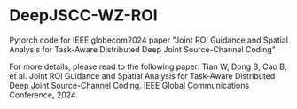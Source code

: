 # DeepJSCC-WZ-ROI
Pytorch code for IEEE globecom2024 paper "Joint ROI Guidance and Spatial Analysis for Task-Aware Distributed Deep Joint Source-Channel Coding"

For more details, please read to the following paper: Tian W, Dong B, Cao B, et al. Joint ROI Guidance and Spatial Analysis for Task-Aware Distributed Deep Joint Source-Channel Coding. IEEE Global Communications Conference, 2024.